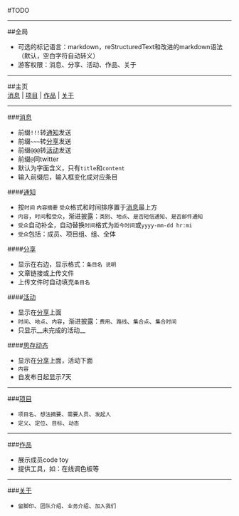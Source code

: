 #TODO
- - - 
##全局  
 * 可选的标记语言：markdown，reStructuredText和改进的markdown语法（默认，空白字符自动转义）
 * 游客权限：消息、分享、活动、作品、关于
  
- - - 
##主页  
[消息][message] | [项目][project] | [作品][works] | [关于][about]

- - -
###[消息][message]  
 * 前缀`!!!`转[通知][notice]发送
 * 前缀`~~~`转[分享][share]发送
 * 前缀`@@@`转[活动][activity]发送
 * 前缀`@`同twitter
 * 默认为字面含义，只有`title`和`content`  
 * 输入前缀后，输入框变化成对应条目

####[通知][notice]  
 * [](显示位置)按`时间` `内容摘要` `受众`格式和时间排序置于[消息][message]最上方
 * [](功能摘要)`内容`，`时间`和`受众`，渐进披露：`类别`、`地点`、`是否短信通知`、`是否邮件通知`
 * `受众`自动补全，自动替换`时间`格式为`距今时间`或`yyyy-mm-dd hr:mi`
 * `受众`包括：成员、项目组、组、全体

####[分享][share]  
 * 显示在右边，显示格式：`条目名 说明`
 * 文章链接或上传文件
 * 上传文件时自动填充`条目名`

####[活动][activity]  
 * 显示在[分享][share]上面
 * `时间`、`地点`、`内容`，渐进披露：`费用`、`路线`、`集合点`、`集合时间`
 * 只显示__未完成的活动__

####[思存动态][doing]  
 * 显示在[分享][share]上面，活动下面
 * `内容`
 * 自发布日起显示7天

- - - 
###[项目][project]  
 * [](显示格式)`项目名`、`想法摘要`、`需要人员`、`发起人`
 * [](详细功能)`定义`、`定位`、`目标`、`动态`

- - -  
###[作品][works]
 * 展示成员code toy
 * 提供工具，如：在线调色板等

- - - 
###[关于][about]
 * `留脚印`、`团队介绍`、`业务介绍`、`加入我们`
 


[index]: http://www.sicun.org 
[login]: http://www.sicun.org/login 
[joinus]: http://www.sicun.org/joinus "邮箱、姓名、专业、年级、技能或经历"
[message]: http://www.sicun.org/message  
[notice]: http://www.sicun.org/notice "通知或公告"
[share]: http://www.sicun.org/share 
[activity]: http://www.sicun.org/activity 
[doing]: http://www.sicun.org/doing "思存动态" 
[project]: http://www.sicun.org/project "项目"
[works]: http://www.sicun.org/works "作品"
[about]: http://www.sicun.org/about

